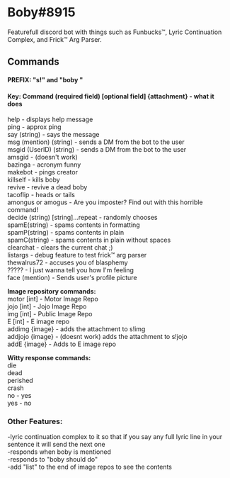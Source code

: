 # Boby#8915
Featurefull discord bot with things such as Funbucks™️, Lyric Continuation Complex, and Frick™️ Arg Parser.
## Commands
#### PREFIX: "s!" and "boby "
#### Key: Command (required field) [optional field] {attachment} - what it does  


help - displays help message  
ping - approx ping  
say (string) - says the message  
msg (mention) (string) - sends a DM from the bot to the user  
msgid (UserID) (string) - sends a DM from the bot to the user  
amsgid - (doesn't work)  
bazinga - acronym funny  
makebot - pings creator  
killself - kills boby  
revive - revive a dead boby  
tacoflip - heads or tails  
amongus or amogus - Are you imposter? Find out with this horrible command!  
decide (string) [string]...repeat - randomly chooses  
spamE(string) - spams contents in formatting  
spamP(string) - spams contents in plain  
spamC(string) - spams contents in plain without spaces  
clearchat - clears the current chat ;)  
listargs - debug feature to test frick:tm: arg parser  
thewalrus72 - accuses you of blasphemy  
????? - I just wanna tell you how I'm feeling  
face (mention) - Sends user's profile picture  

**Image repository commands:**  
motor [int] - Motor Image Repo  
jojo [int] - Jojo Image Repo  
img [int] - Public Image Repo  
E [int] - E image repo  
addimg {image} - adds the attachment to s!img  
addjojo {image} - (doesnt work) adds the attachment to s!jojo  
addE {image} - Adds to E image repo  

**Witty response commands:**  
die  
dead  
perished  
crash  
no - yes  
yes - no  

### Other Features:  
-lyric continuation complex to it so that if you say any full lyric line in your sentence it will send the next one  
-responds when boby is mentioned  
-responds to "boby should do"  
-add "list" to the end of image repos to see the contents  
